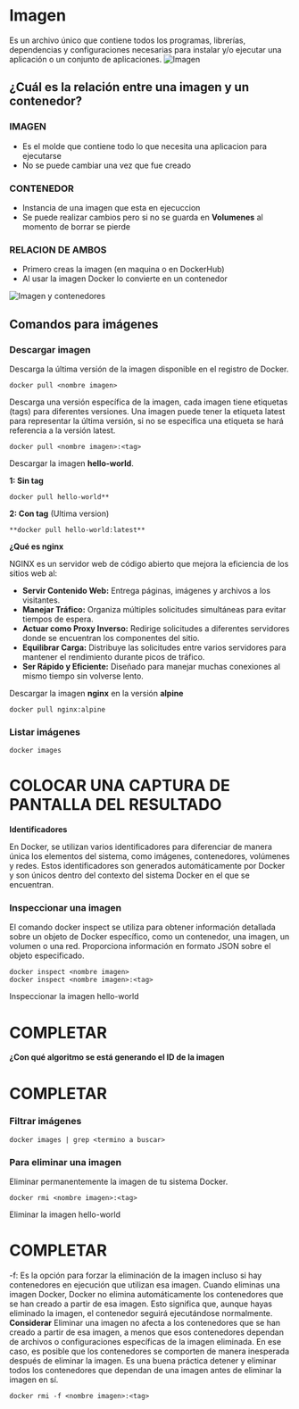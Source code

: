 # Imagen
Es un archivo único que contiene todos los programas, librerías, dependencias y configuraciones necesarias para instalar y/o ejecutar una aplicación o un conjunto de aplicaciones.
![Imagen](img/imagen.PNG)


## ¿Cuál es la relación entre una imagen y un contenedor? 
### IMAGEN
- Es el molde que contiene todo lo que necesita una aplicacion para ejecutarse
- No se puede cambiar una vez que fue creado
### CONTENEDOR
- Instancia de una imagen que esta en ejecuccion
- Se puede realizar cambios pero si no se guarda en **Volumenes** al momento de borrar se pierde
### RELACION DE AMBOS
- Primero creas la imagen (en maquina o en DockerHub)
- Al usar la imagen Docker lo convierte en un contenedor

![Imagen y contenedores](img/imagenContenedores.JPG)
## Comandos para imágenes

### Descargar imagen
Descarga la última versión de la imagen disponible en el registro de Docker.

```
docker pull <nombre imagen> 
```

Descarga una versión específica de la imagen, cada imagen tiene etiquetas (tags) para diferentes versiones.
Una imagen puede tener la etiqueta latest para representar la última versión, si no se especifica una etiqueta se hará referencia a la versión latest.

```
docker pull <nombre imagen>:<tag>
```

Descargar la imagen **hello-world**.

**1: Sin tag**
```
docker pull hello-world**
```
**2: Con tag** (Ultima version)
```
**docker pull hello-world:latest**
```

**¿Qué es nginx**

NGINX es un servidor web de código abierto que mejora la eficiencia de los sitios web al:

- **Servir Contenido Web:** Entrega páginas, imágenes y archivos a los visitantes.
- **Manejar Tráfico:** Organiza múltiples solicitudes simultáneas para evitar tiempos de espera.
- **Actuar como Proxy Inverso:** Redirige solicitudes a diferentes servidores donde se encuentran los componentes del sitio.
- **Equilibrar Carga:** Distribuye las solicitudes entre varios servidores para mantener el rendimiento durante picos de tráfico.
- **Ser Rápido y Eficiente:** Diseñado para manejar muchas conexiones al mismo tiempo sin volverse lento.

Descargar la imagen  **nginx** en la versión **alpine**
```
docker pull nginx:alpine
```
### Listar imágenes
```
docker images
```

# COLOCAR UNA CAPTURA DE PANTALLA DEL RESULTADO 

**Identificadores**

En Docker, se utilizan varios identificadores para diferenciar de manera única los elementos del sistema, como imágenes, contenedores, volúmenes y redes. Estos identificadores son generados automáticamente por Docker y son únicos dentro del contexto del sistema Docker en el que se encuentran. 

### Inspeccionar una imagen
El comando docker inspect se utiliza para obtener información detallada sobre un objeto de Docker específico, como un contenedor, una imagen, un volumen o una red.  Proporciona información en formato JSON sobre el objeto especificado.

```
docker inspect <nombre imagen>
docker inspect <nombre imagen>:<tag>
```

Inspeccionar la imagen hello-world 
# COMPLETAR

**¿Con qué algoritmo se está generando el ID de la imagen**
# COMPLETAR

### Filtrar imágenes

```
docker images | grep <termino a buscar>

```

### Para eliminar una imagen
Eliminar permanentemente la imagen de tu sistema Docker.

```
docker rmi <nombre imagen>:<tag>
```

Eliminar la imagen hello-world 
# COMPLETAR

-f: Es la opción para forzar la eliminación de la imagen incluso si hay contenedores en ejecución que utilizan esa imagen.
Cuando eliminas una imagen Docker, Docker no elimina automáticamente los contenedores que se han creado a partir de esa imagen. Esto significa que, aunque hayas eliminado la imagen, el contenedor seguirá ejecutándose normalmente.  
**Considerar**
Eliminar una imagen no afecta a los contenedores que se han creado a partir de esa imagen, a menos que esos contenedores dependan de archivos o configuraciones específicas de la imagen eliminada. En ese caso, es posible que los contenedores se comporten de manera inesperada después de eliminar la imagen.
Es una buena práctica detener y eliminar todos los contenedores que dependan de una imagen antes de eliminar la imagen en sí.

```
docker rmi -f <nombre imagen>:<tag>
```

